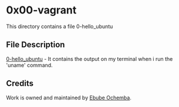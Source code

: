# 0x00-vagrant

This directory contains a file 0-hello_ubuntu

## File Description

[0-hello_ubuntu](https://github.com/Ebube-Ochemba/zero_day/blob/main/0x00-vagrant/0-hello_ubuntu) - It contains the output on my terminal when i run the 'uname' command.

## Credits

Work is owned and maintained by [Ebube Ochemba](https://twitter.com/ebube116).
